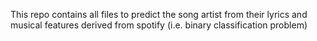 This repo contains all files to predict the song artist from their lyrics and musical features derived from spotify (i.e. binary classification problem)

